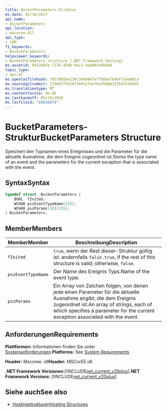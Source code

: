 ```yaml
---
title: BucketParameters-Struktur
ms.date: 03/30/2017
api_name:
- BucketParameters
api_location:
- mscoree.dll
api_type:
- COM
f1_keywords:
- BucketParameters
helpviewer_keywords:
- BucketParameters structure [.NET Framework hosting]
ms.assetid: 9432487e-f276-45d6-9a13-9a68024dbd46
topic_type:
- apiref
ms.openlocfilehash: 7037065be138c369b847e7f86de7b46fc5ae601a
ms.sourcegitcommit: 27db07ffb26f76912feefba7b884313547410db5
ms.translationtype: MT
ms.contentlocale: de-DE
ms.lasthandoff: 05/19/2020
ms.locfileid: "83616878"
---
```

# <a name="bucketparameters-structure"></a><span data-ttu-id="99389-102">BucketParameters-Struktur</span><span class="sxs-lookup"><span data-stu-id="99389-102">BucketParameters Structure</span></span>
<span data-ttu-id="99389-103">Speichert den Typnamen eines Ereignisses und die Parameter für die aktuelle Ausnahme, die dem Ereignis zugeordnet ist.</span><span class="sxs-lookup"><span data-stu-id="99389-103">Stores the type name of an event and the parameters for the current exception that is associated with the event.</span></span>  
  
## <a name="syntax"></a><span data-ttu-id="99389-104">Syntax</span><span class="sxs-lookup"><span data-stu-id="99389-104">Syntax</span></span>  
  
```cpp  
typedef struct _BucketParameters {  
    BOOL  fInited;
    WCHAR pszEventTypeName[255];
    WCHAR pszParams[10][255];
} BucketParameters;  
```  
  
## <a name="members"></a><span data-ttu-id="99389-105">Member</span><span class="sxs-lookup"><span data-stu-id="99389-105">Members</span></span>  
  
|<span data-ttu-id="99389-106">Member</span><span class="sxs-lookup"><span data-stu-id="99389-106">Member</span></span>|<span data-ttu-id="99389-107">Beschreibung</span><span class="sxs-lookup"><span data-stu-id="99389-107">Description</span></span>|  
|------------|-----------------|  
|`fInited`|<span data-ttu-id="99389-108">`true`, wenn der Rest dieser-Struktur gültig ist. andernfalls `false` .</span><span class="sxs-lookup"><span data-stu-id="99389-108">`true`, if the rest of this structure is valid; otherwise, `false`.</span></span>|  
|`pszEventTypeName`|<span data-ttu-id="99389-109">Der Name des Ereignis Typs.</span><span class="sxs-lookup"><span data-stu-id="99389-109">Name of the event type.</span></span>|  
|`pszParams`|<span data-ttu-id="99389-110">Ein Array von Zeichen folgen, von denen jede einen Parameter für die aktuelle Ausnahme angibt, die dem Ereignis zugeordnet ist.</span><span class="sxs-lookup"><span data-stu-id="99389-110">An array of strings, each of which specifies a parameter for the current exception associated with the event.</span></span>|  
  
## <a name="requirements"></a><span data-ttu-id="99389-111">Anforderungen</span><span class="sxs-lookup"><span data-stu-id="99389-111">Requirements</span></span>  
 <span data-ttu-id="99389-112">**Plattformen:** Informationen finden Sie unter [Systemanforderungen](../../get-started/system-requirements.md).</span><span class="sxs-lookup"><span data-stu-id="99389-112">**Platforms:** See [System Requirements](../../get-started/system-requirements.md).</span></span>  
  
 <span data-ttu-id="99389-113">**Header:** Mscoree. idl</span><span class="sxs-lookup"><span data-stu-id="99389-113">**Header:** MSCorEE.idl</span></span>  
  
 <span data-ttu-id="99389-114">**.NET Framework Versionen:**[!INCLUDE[net_current_v20plus](../../../../includes/net-current-v20plus-md.md)]</span><span class="sxs-lookup"><span data-stu-id="99389-114">**.NET Framework Versions:** [!INCLUDE[net_current_v20plus](../../../../includes/net-current-v20plus-md.md)]</span></span>  
  
## <a name="see-also"></a><span data-ttu-id="99389-115">Siehe auch</span><span class="sxs-lookup"><span data-stu-id="99389-115">See also</span></span>

- [<span data-ttu-id="99389-116">Hostingstrukturen</span><span class="sxs-lookup"><span data-stu-id="99389-116">Hosting Structures</span></span>](hosting-structures.md)
